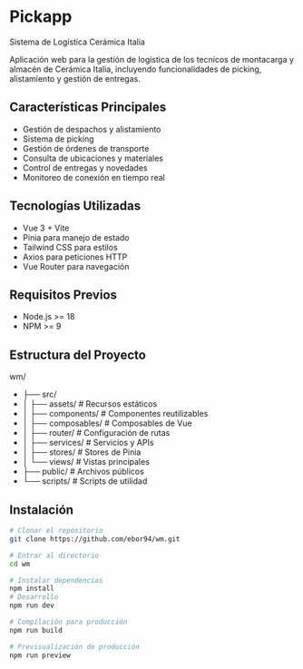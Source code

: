 # Pickapp
 Sistema de Logística Cerámica Italia

Aplicación web para la gestión de logística de los tecnicos de montacarga y almacén de Cerámica Italia, incluyendo funcionalidades de picking, alistamiento y gestión de entregas.

## Características Principales

- Gestión de despachos y alistamiento
- Sistema de picking
- Gestión de órdenes de transporte
- Consulta de ubicaciones y materiales
- Control de entregas y novedades
- Monitoreo de conexión en tiempo real

## Tecnologías Utilizadas

- Vue 3 + Vite
- Pinia para manejo de estado
- Tailwind CSS para estilos
- Axios para peticiones HTTP
- Vue Router para navegación

## Requisitos Previos

- Node.js >= 18
- NPM >= 9
## Estructura del Proyecto
wm/
  - ├── src/
  - │   ├── assets/         # Recursos estáticos
  - │   ├── components/     # Componentes reutilizables
  - │   ├── composables/    # Composables de Vue
  - │   ├── router/         # Configuración de rutas
  - │   ├── services/       # Servicios y APIs
  - │   ├── stores/         # Stores de Pinia
  - │   └── views/          # Vistas principales
  - ├── public/             # Archivos públicos
  - └── scripts/           # Scripts de utilidad

## Instalación

```bash
# Clonar el repositorio
git clone https://github.com/ebor94/wm.git

# Entrar al directorio
cd wm

# Instalar dependencias
npm install
# Desarrollo
npm run dev

# Compilación para producción
npm run build

# Previsualización de producción
npm run preview
